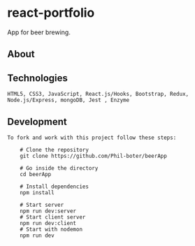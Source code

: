# react-portfolio

App for beer brewing.

## About

## Technologies

    HTML5, CSS3, JavaScript, React.js/Hooks, Bootstrap, Redux, Node.js/Express, mongoDB, Jest , Enzyme

## Development

    To fork and work with this project follow these steps:

        # Clone the repository
        git clone https://github.com/Phil-boter/beerApp

        # Go inside the directory
        cd beerApp

        # Install dependencies
        npm install

        # Start server
        npm run dev:server
        # Start client server
        npm run dev:client
        # Start with nodemon
        npm run dev
